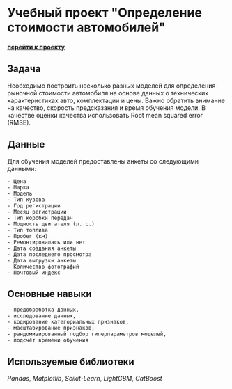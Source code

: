 # Учебный проект "Определение стоимости автомобилей"

**[перейти к проекту](autos.ipynb)**


## Задача

Необходимо построить несколько разных моделей для определения рыночной стоимости автомобиля на основе данных о технических характеристиках авто, комплектации и цены. Важно обратить внимание на качество, скорость предсказания и время обучения модели. В качестве оценки качества использовать Root mean squared error (RMSE). 

## Данные

Для обучения моделей предоставлены анкеты со следующими данными:

    - Цена
    - Марка
    - Модель
    - Тип кузова
    - Год регистрации
    - Месяц регистрации
    - Тип коробки передач
    - Мощность двигателя (л. с.)
    - Тип топлива
    - Пробег (км)
    - Ремонтировалась или нет
    - Дата создания анкеты
    - Дата последнего просмотра
    - Дата выгрузки анкеты
    - Количество фотографий
    - Почтовый индекс

## Основные навыки

    - предобработка данных, 
    - исследование данных, 
    - кодирование категориальных признаков, 
    - масштабирование признаков, 
    - рандомизированный подбор гиперпараметров моделей,
    - подсчёт времени обучения
    
## Используемые библиотеки

*Pandas*, *Matplotlib*, *Scikit-Learn*, *LightGBM*, *CatBoost*

